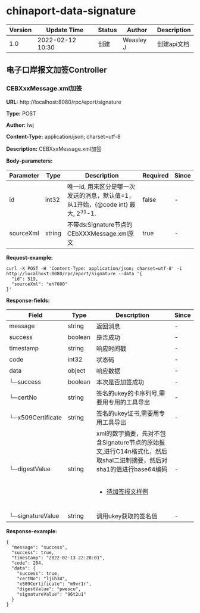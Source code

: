 # chinaport-data-signature

Version |  Update Time  | Status | Author |  Description
---|---|---|---|---
1.0|2022-02-12 10:30|创建|Weasley J|创建api文档

## 电子口岸报文加签Controller

### CEBXxxMessage.xml加签

**URL:** http://localhost:8080/rpc/eport/signature

**Type:** POST

**Author:** lwj

**Content-Type:** application/json; charset=utf-8

**Description:** CEBXxxMessage.xml加签

**Body-parameters:**

Parameter | Type|Description|Required|Since
---|---|---|---|---
id|int32|唯一id, 用来区分是哪一次发送的消息，默认值=1，从1开始，{@code int} 最大, 2<sup>31</sup>-1.|false|-
sourceXml|string|不带ds:Signature节点的CEbXXXMessage.xml原文|true|-

**Request-example:**

```
curl -X POST -H 'Content-Type: application/json; charset=utf-8' -i http://localhost:8080/rpc/eport/signature --data '{
  "id": 519,
  "sourceXml": "eh7080"
}'
```

**Response-fields:**

Field | Type|Description|Since
---|---|---|---
message|string|返回消息|-
success|boolean|是否成功|-
timestamp|string|响应时间戳|-
code|int32|状态码|-
data|object|响应数据|-
└─success|boolean|本次是否加签成功|-
└─certNo|string|签名的ukey的卡序列号,需要用专用的工具导出|-
└─x509Certificate|string|签名的ukey证书,需要用专用工具导出|-
└─digestValue|string|xml的数字摘要，先对不包含Signature节点的原始报文,进行C14n格式化，然后取shal二进制摘要，然后对sha1的值进行base64编码<br><ul><br>    <li><a href='http://tool.qdhuaxun.cn/ceb/CEB311Message.xml'> 待加签报文样例</a></li><br></ul>|-
└─signatureValue|string|调用ukey获取的签名值|-

**Response-example:**

```
{
  "message": "success",
  "success": true,
  "timestamp": "2022-02-13 22:28:01",
  "code": 204,
  "data": {
    "success": true,
    "certNo": "ljih34",
    "x509Certificate": "m9vr1r",
    "digestValue": "pwescu",
    "signatureValue": "96t2u1"
  }
}
```


